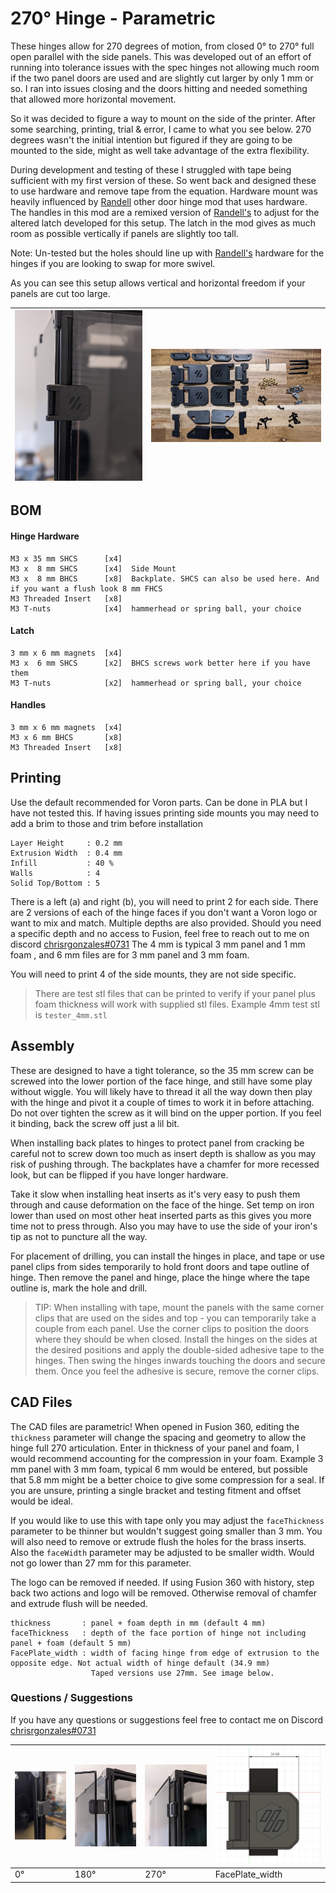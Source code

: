 # 270° Hinge - Parametric

These hinges allow for 270 degrees of motion, from closed 0° to 270° full open parallel with the side panels. This was 
developed out of an effort of running into tolerance issues with the spec hinges not allowing much room if the two panel 
doors are used and are slightly cut larger by only 1 mm or so. I ran into issues closing and the doors hitting and needed 
something that allowed more horizontal movement.

So it was decided to figure a way to mount on the side of the printer. After some searching, printing, trial &amp; error, 
I came to what you see below. 270 degrees wasn't the initial intention but figured if they are going to be mounted to the side, 
might as well take advantage of the extra flexibility.

During development and testing of these I struggled with tape being sufficient with my first version of these. So went back
and designed these to use hardware and remove tape from the equation. Hardware mount was heavily influenced by 
[Randell](../../randell/Door_Hinges) other door hinge mod 
that uses hardware. The handles in this mod are a remixed version of 
[Randell's](../../randell/Door_Hinges) to adjust for the 
altered latch developed for this setup. The latch in the mod gives as much room as possible vertically if panels are
slightly too tall.

Note: Un-tested but the holes should line up with [Randell's](../../randell/Door_Hinges)
hardware for the hinges if you are looking to swap for more swivel.

As you can see this setup allows vertical and horizontal freedom if your panels are cut too large.

![installed](Images/installed-0-closed.jpg) | ![PARTS](Images/parts.jpg)
--- | ---

## BOM

#### Hinge Hardware
```
M3 x 35 mm SHCS      [x4]
M3 x  8 mm SHCS      [x4]  Side Mount
M3 x  8 mm BHCS      [x8]  Backplate. SHCS can also be used here. And if you want a flush look 8 mm FHCS
M3 Threaded Insert   [x8]
M3 T-nuts            [x4]  hammerhead or spring ball, your choice
```

#### Latch
```
3 mm x 6 mm magnets  [x4]
M3 x  6 mm SHCS      [x2]  BHCS screws work better here if you have them
M3 T-nuts            [x2]  hammerhead or spring ball, your choice
```

#### Handles
```
3 mm x 6 mm magnets  [x4]
M3 x 6 mm BHCS       [x8]
M3 Threaded Insert   [x8]
```

## Printing
Use the default recommended for Voron parts. Can be done in PLA but I have not tested this. If having issues printing side mounts
you may need to add a brim to those and trim before installation

```
Layer Height     : 0.2 mm 
Extrusion Width  : 0.4 mm
Infill           : 40 %
Walls            : 4
Solid Top/Bottom : 5  
```
There is a left (a) and right (b), you will need to print 2 for each side. There are 2 versions of each of the hinge faces
if you don't want a Voron logo or want to mix and match. Multiple depths are also provided. Should you need a specific 
depth and no access to Fusion, feel free to reach out to me on discord [chrisrgonzales#0731](https://discord.com/users/chrisrgonzales#0731) 
The 4 mm is typical 3 mm panel and 1 mm foam , and 6 mm files are for 3 mm panel and 3 mm foam.

You will need to print 4 of the side mounts, they are not side specific.

> There are test stl files that can be printed to verify if your panel plus foam thickness will work with supplied stl
> files. Example 4mm test stl is  `tester_4mm.stl`

## Assembly
These are designed to have a tight tolerance, so the 35 mm screw can be screwed into the lower portion of the face hinge, 
and still have some play without wiggle. You will likely have to thread it all the way down then play with the hinge and 
pivot it a couple of times to work it in before attaching. Do not over tighten the screw as it will bind on the upper portion. 
If you feel it binding, back the screw off just a lil bit.

When installing back plates to hinges to protect panel from cracking be careful not to screw down too much as insert depth 
is shallow as you may risk of pushing through. The backplates have a chamfer for more recessed look, but can be flipped 
if you have longer hardware.

Take it slow when installing heat inserts as it's very easy to push them through and cause deformation on the face of the hinge.
Set temp on iron lower than used on most other heat inserted parts as this gives you more time not to press through. Also 
you may have to use the side of your iron's tip as not to puncture all the way.

For placement of drilling, you can install the hinges in place, and tape or use panel clips from sides temporarily to hold
front doors and tape outline of hinge. Then remove the panel and hinge, place the hinge where the tape outline is, mark the hole and drill.

> TIP: When installing with tape, mount the panels with the same corner clips that are used on the sides and top - you 
> can temporarily take a couple from each panel. Use the corner clips to position the doors where they should be when 
> closed. Install the hinges on the sides at the desired positions and apply the double-sided adhesive tape to the hinges. 
> Then swing the hinges inwards touching the doors and secure them. Once you feel the adhesive is secure, remove the 
> corner clips.

## CAD Files

The CAD files are parametric! When opened in Fusion 360, editing the `thickness` parameter will change the spacing and 
geometry to allow the hinge full 270 articulation. Enter in thickness of your panel and foam, I would recommend 
accounting for the compression in your foam. Example 3 mm panel with 3 mm foam, typical 6 mm would be entered, but possible
that 5.8 mm might be a better choice to give some compression for a seal. If you are unsure, printing a single bracket and
testing fitment and offset would be ideal.

If you would like to use this with tape only you may adjust the `faceThickness` parameter to be thinner but wouldn't 
suggest going smaller than 3 mm. You will also need to remove or extrude flush the holes for the brass inserts. Also the
`faceWidth` parameter may be adjusted to be smaller width. Would not go lower than 27 mm for this parameter.

The logo can be removed if needed. If using Fusion 360 with history, step back two actions and logo will be removed. 
Otherwise removal of chamfer and extrude flush will be needed.

```
thickness       : panel + foam depth in mm (default 4 mm)
faceThickness   : depth of the face portion of hinge not including panel + foam (default 5 mm)
FacePlate_width : width of facing hinge from edge of extrusion to the opposite edge. Not actual width of hinge default (34.9 mm)
                  Taped versions use 27mm. See image below.
```


### Questions / Suggestions
If you have any questions or suggestions feel free to contact me on Discord [chrisrgonzales#0731](https://discord.com/users/chrisrgonzales#0731)

![](Images/installed-close.jpg)  |  ![](Images/installed-180.jpg) |  ![](Images/installed-270.jpg) | ![](Images/FacePlate_width.jpg)
 --- | --- | --- | ---
 0° |  180° |  270° | FacePlate_width